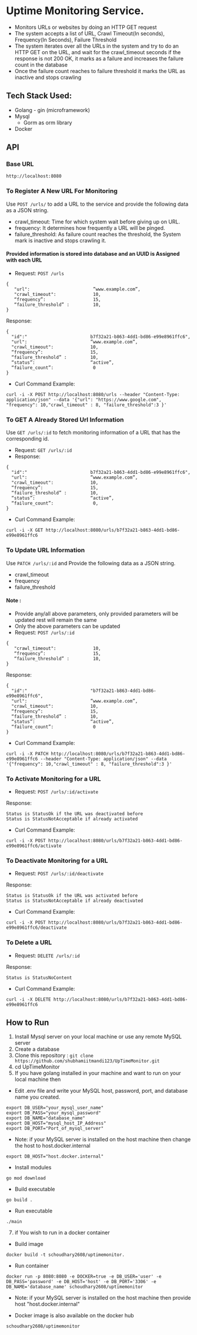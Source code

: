 # Uptime Monitoring Service.
- Monitors URLs or websites by doing an HTTP GET request
- The system accepts a list of URL, Crawl Timeout(In seconds), Frequency(In Seconds), Failure Threshold
- The system iterates over all the URLs in the system and try to do an HTTP GET on the URL, and wait for the crawl_timeout seconds if the response is not 200 OK, it marks as a failure and increases the failure count in the database
- Once the failure count reaches to failure threshold it marks the URL as inactive and stops crawling

## Tech Stack Used:
- Golang - gin (microframework)
- Mysql
  - Gorm as orm library
- Docker


## API
### Base URL
```
http://localhost:8080
```


### To Register A New URL For Monitoring 
Use `POST /urls/` to add a URL to the service and provide the following data as a JSON string.
- crawl_timeout: Time for which system wait before giving up on URL.
- frequency:  It determines how frequently a URL will be pinged.
- failure_threshold: As failure count reaches the threshold, the System mark is inactive and stops crawling it.
#### Provided information is stored into database and an UUID is Assigned with each URL 
- Request: `POST /urls`
```
{
   "url":                        ”www.example.com”,
   "crawl_timeout":              10,
   “frequency”:                  15, 
   “failure_threshold” :         10,  
}
```
Response:
```
{
  "id":"                        b7f32a21-b863-4dd1-bd86-e99e8961ffc6",
  "url":                        ”www.example.com”,
  "crawl_timeout":              10,
  “frequency”:                  15,
  “failure_threshold” :         10,
  “status”:                     “active”,
  “failure_count”:               0
}

```

- Curl Command Example:
```
curl -i -X POST http://localhost:8080/urls --header "Content-Type: application/json" --data '{"url": "https://www.google.com", "frequency": 10,"crawl_timeout" : 8, "failure_threshold":3 }'
```


### To GET A Already Stored Url Information 
Use `GET /urls/:id` to fetch monitoring information of a URL that has the corresponding id.


- Request: `GET /urls/:id`
- Response:
```
{
  "id":"                        b7f32a21-b863-4dd1-bd86-e99e8961ffc6",
  "url":                        ”www.example.com”,
  "crawl_timeout":              10,
  “frequency”:                  15,
  “failure_threshold” :         10,
  “status”:                     “active”,
  “failure_count”:               0,
}

```

- Curl Command Example:
```
curl -i -X GET http://localhost:8080/urls/b7f32a21-b863-4dd1-bd86-e99e8961ffc6
```




### To Update URL Information 
Use `PATCH /urls/:id` and Provide the following data as a JSON string.
- crawl_timeout 
- frequency
- failure_threshold
#### Note :
- Provide any/all above parameters, only provided parameters will be updated rest will remain the same
- Only the above parameters can be updated     
- Request: `POST /urls/:id`
```
{
   "crawl_timeout":              10,
   “frequency”:                  15, 
   “failure_threshold” :         10,  
}
```
Response:
```
{
  "id":"                        "b7f32a21-b863-4dd1-bd86-e99e8961ffc6",
  "url":                        ”www.example.com”,
  "crawl_timeout":              10,
  “frequency”:                  15,
  “failure_threshold” :         10,
  “status”:                     “active”,
  “failure_count”:               0
}

```

- Curl Command Example:
```
curl -i -X PATCH http://localhost:8080/urls/b7f32a21-b863-4dd1-bd86-e99e8961ffc6 --header "Content-Type: application/json" --data '{"frequency": 10,"crawl_timeout" : 8, "failure_threshold":3 }'
```


### To Activate Monitoring for a URL

- Request: `POST /urls/:id/activate`

Response:
```
Status is StatusOk if the URL was deactivated before
Status is StatusNotAcceptable if already activated
```

- Curl Command Example:
```
curl -i -X POST http://localhost:8080/urls/b7f32a21-b863-4dd1-bd86-e99e8961ffc6/activate
```

### To Deactivate Monitoring for a URL

- Request: `POST /urls/:id/deactivate`

Response:
```
Status is StatusOk if the URL was activated before
Status is StatusNotAcceptable if already deactivated
```

- Curl Command Example:
```
curl -i -X POST http://localhost:8080/urls/b7f32a21-b863-4dd1-bd86-e99e8961ffc6/deactivate
```




### To Delete a URL

- Request: `DELETE /urls/:id`

Response:
```
Status is StatusNoContent
```

- Curl Command Example:
```
curl -i -X DELETE http://localhost:8080/urls/b7f32a21-b863-4dd1-bd86-e99e8961ffc6
```
## How to Run
1. Install Mysql server on your local machine or use any remote MySQL server
2. Create a database
3. Clone this repository : 
  ```git clone https://github.com/shubhamiitmandi123/UpTimeMonitor.git```
4. cd UpTimeMonitor
5. If you have golang installed in your machine and want to run on your local machine then
-  Edit .env file and write your MySQL host, password, port, and database name you created.
```
export DB_USER="your_mysql_user_name"
export DB_PASS="your_mysql_password"
export DB_NAME="database_name"
export DB_HOST="mysql_host_IP_Address"
export DB_PORT="Port_of_mysql_server"
```
- Note: if your MySQL server is installed on the host machine then change the host to host.docker.internal
```
export DB_HOST="host.docker.internal"
```
- Install modules
``` 
go mod download
```
- Build executable
```
go build .
```
- Run executable
```
./main
```
7. if You wish to run in a docker container
- Build image 
```
docker build -t schoudhary2608/uptimemonitor.
```
- Run container
```
docker run -p 8080:8080 -e DOCKER=true -e DB_USER='user' -e DB_PASS='password' -e DB_HOST='host' -e DB_PORT='3306' -e DB_NAME='database_name' schoudhary2608/uptimemonitor

```
- Note: if your MySQL server is installed on the host machine then provide host "host.docker.internal"

- Docker image is also available on the docker hub
```
schoudhary2608/uptimemonitor 
```
